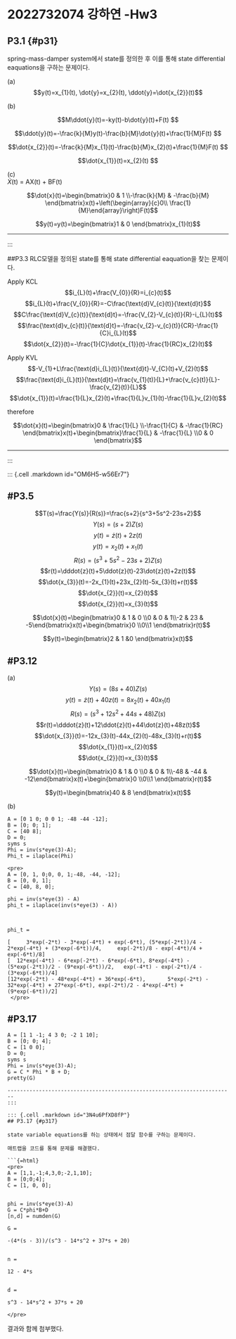# 2022732074 강하연 -Hw3

## P3.1 {#p31}

spring-mass-damper system에서 state를 정의한 후 이를 통해 state
differential eaquations을 구하는 문제이다.

(a)  
$$y(t)=x_{1}(t),  \dot{y}=x_{2}(t),  \ddot{y}=\dot{x_{2}}(t)$$

(b)

$$M\ddot{y}(t)=-ky(t)-b\dot{y}(t)+F(t) $$

$$\ddot{y}(t)=-\frac{k}{M}y(t)-\frac{b}{M}\dot{y}(t)+\frac{1}{M}F(t) $$

$$\dot{x_{2}}(t)=-\frac{k}{M}x_{1}(t)-\frac{b}{M}x_{2}(t)+\frac{1}{M}F(t)  $$

$$\dot{x_{1}}(t)=x_{2}(t)  $$

(c)\
$\dot{X}$(t) = AX(t) + BF(t)

$$\dot{x}(t)=\begin{bmatrix}0 & 1 \\-\frac{k}{M} & -\frac{b}{M} \end{bmatrix}x(t)+\left(\begin{array}{c}0\\ \frac{1}{M}\end{array}\right)F(t)$$

$$y(t)=y(t)=\begin{bmatrix}1 & 0 \end{bmatrix}x_{1}(t)$$

------------------------------------------------------------------------
:::


##P3.3 RLC모델을 정의된 state를 통해 state differential eaquation을 찾는
문제이다.

Apply KCL  
$$i_{L}(t)+\frac{V_{0}}{R}=i_{c}(t)$$
$$i_{L}(t)+\frac{V_{0}}{R}=-C\frac{\text{d}V_{c}(t)}{\text{d}t}$$
$$C\frac{\text{d}V_{c}(t)}{\text{d}t}=-\frac{V_{2}-V_{c}(t)}{R}-i_{L}(t)$$
$$\frac{\text{d}v_{c}(t)}{\text{d}t}=-\frac{v_{2}-v_{c}(t)}{CR}-\frac{1}{C}i_{L}(t)$$
$$\dot{x_{2}}(t)=-\frac{1}{C}\dot{x_{1}}(t)-\frac{1}{RC}x_{2}(t)$$


Apply KVL
$$-V_{1}+L\frac{\text{d}i_{L}(t)}{\text{d}t}-V_{C}(t)+V_{2}(t)$$
$$\frac{\text{d}i_{L}(t)}{\text{d}t}=\frac{v_{1}(t)}{L}+\frac{v_{c}(t)}{L}-\frac{v_{2}(t)}{L}$$
$$\dot{x_{1}}(t)=\frac{1}{L}x_{2}(t)+\frac{1}{L}v_{1}(t)-\frac{1}{L}v_{2}(t)$$

therefore

$$\dot{x}(t)=\begin{bmatrix}0 & \frac{1}{L} \\-\frac{1}{C} & -\frac{1}{RC} \end{bmatrix}x(t)+\begin{bmatrix}\frac{1}{L} & -\frac{1}{L} \\0 & 0 \end{bmatrix}$$


------------------------------------------------------------------------
:::

::: {.cell .markdown id="OM6H5-w56Er7"}

#P3.5
---
$$T(s)=\frac{Y(s)}{R(s)}=\frac{s+2}{s^3+5s^2-23s+2}$$
$$Y(s)=(s+2)Z(s)$$
$$y(t)=\dot{z}(t)+2z(t)$$
$$y(t)=x_{2}(t)+x_{1}(t)$$
$$R(s)=(s^3+5s^2-23s+2)Z(s)$$
$$r(t)=\dddot{z}(t)+5\ddot{z}(t)-23\dot{z}(t)+2z(t)$$
$$\dot{x_{3}}(t)=-2x_{1}(t)+23x_{2}(t)-5x_{3}(t)+r(t)$$
$$\dot{x_{2}}(t)=x_{2}(t)$$
$$\dot{x_{2}}(t)=x_{3}(t)$$

$$\dot{x}(t)=\begin{bmatrix}0 & 1 & 0  \\0 & 0 & 1\\-2 & 23 & -5\end{bmatrix}x(t)+\begin{bmatrix}0 \\0\\1 \end{bmatrix}r(t)$$

$$y(t)=\begin{bmatrix}2 & 1 &0 \end{bmatrix}x(t)$$

#P3.12
---
(a)
$$Y(s)=(8s+40)Z(s)$$
$$y(t)=\dot{z}(t)+40z(t)=8x_{2}(t)+40x_{1}(t)$$
$$R(s)=(s^3+12s^2+44s+48)Z(s)$$
$$r(t)=\dddot{z}(t)+12\ddot{z}(t)+44\dot{z}(t)+48z(t)$$
$$\dot{x_{3}}(t)=-12x_{3}(t)-44x_{2}(t)-48x_{3}(t)+r(t)$$
$$\dot{x_{1}}(t)=x_{2}(t)$$
$$\dot{x_{2}}(t)=x_{3}(t)$$

$$\dot{x}(t)=\begin{bmatrix}0 & 1 & 0  \\0 & 0 & 1\\-48 & -44 & -12\end{bmatrix}x(t)+\begin{bmatrix}0 \\0\\1 \end{bmatrix}r(t)$$

$$y(t)=\begin{bmatrix}40 & 8  \end{bmatrix}x(t)$$

(b)
```
A = [0 1 0; 0 0 1; -48 -44 -12];
B = [0; 0; 1];
C = [40 8];
D = 0;
syms s
Phi = inv(s*eye(3)-A);
Phi_t = ilaplace(Phi)
```
```{=html}
<pre>
A = [0, 1, 0;0, 0, 1;-48, -44, -12];
B = [0, 0, 1];
C = [40, 8, 0];

phi = inv(s*eye(3) - A)
phi_t = ilaplace(inv(s*eye(3) - A))



phi_t =

[     3*exp(-2*t) - 3*exp(-4*t) + exp(-6*t), (5*exp(-2*t))/4 - 2*exp(-4*t) + (3*exp(-6*t))/4,     exp(-2*t)/8 - exp(-4*t)/4 + exp(-6*t)/8]
[  12*exp(-4*t) - 6*exp(-2*t) - 6*exp(-6*t), 8*exp(-4*t) - (5*exp(-2*t))/2 - (9*exp(-6*t))/2,   exp(-4*t) - exp(-2*t)/4 - (3*exp(-6*t))/4]
[12*exp(-2*t) - 48*exp(-4*t) + 36*exp(-6*t),       5*exp(-2*t) - 32*exp(-4*t) + 27*exp(-6*t), exp(-2*t)/2 - 4*exp(-4*t) + (9*exp(-6*t))/2]
 </pre>
```



#P3.17
---
```
A = [1 1 -1; 4 3 0; -2 1 10];
B = [0; 0; 4];
C = [1 0 0];
D = 0;
syms s
Phi = inv(s*eye(3)-A);
G = C * Phi * B + D;
pretty(G)

------------------------------------------------------------------------
:::

::: {.cell .markdown id="3N4u6PfXD8fP"}
## P3.17 {#p317}

state variable equations를 하는 상태에서 점달 함수를 구하는 문제이다.

매트랩을 코드를 통해 문제를 해결했다.

```{=html}
<pre>
A = [1,1,-1;4,3,0;-2,1,10];
B = [0;0;4];
C = [1, 0, 0];


phi = inv(s*eye(3)-A)
G = C*phi*B+D
[n,d] = numden(G)

G =

-(4*(s - 3))/(s^3 - 14*s^2 + 37*s + 20)


n =

12 - 4*s


d =

s^3 - 14*s^2 + 37*s + 20

</pre>
```
결과와 함께 첨부했다.
